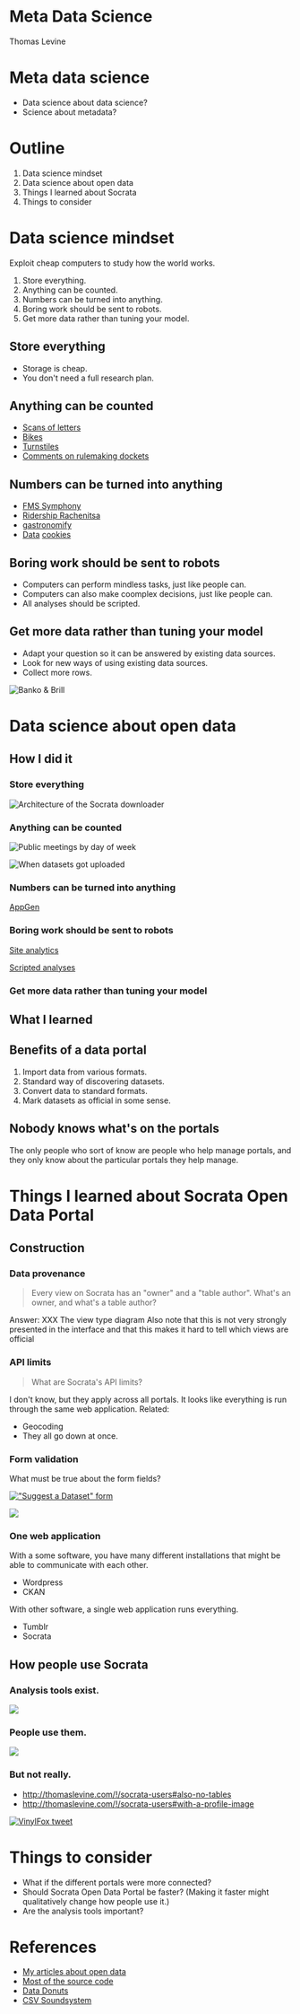 Meta Data Science
==================
Thomas Levine


# Meta data science

* Data science about data science?
* Science about metadata?


# Outline

1. Data science mindset
2. Data science about open data
3. Things I learned about Socrata
4. Things to consider



# Data science mindset

Exploit cheap computers to study how the world works.

1. Store everything.
2. Anything can be counted.
3. Numbers can be turned into anything.
4. Boring work should be sent to robots.
5. Get more data rather than tuning your model.

<!--
And this is what I was doing with the Socrata data
-->


## Store everything
<!--
Storage is cheap, so you should store everything that is easy to collect.
Store it in the most raw form that is convenient, and don't worry very
much about how or even whether you're going to analyze it.
-->

* Storage is cheap.
* You don't need a full research plan.


## Anything can be counted

* [Scans of letters](http://scott.thomaslevine.com)
* [Bikes](http://www.capitalbikeshare.com/system-data)
* [Turnstiles](http://www.theatlanticcities.com/commute/2013/05/visualizing-impact-mega-storms-transit/5660/)
* [Comments on rulemaking dockets](http://docketwrench.sunlightfoundation.com/)
  <!-- http://overview.ap.org/blog/2013/05/video-text-analysis-in-transparency/ -->


## Numbers can be turned into anything

* [FMS Symphony](http://fms.csvsoundsystem.com)
* [Ridership Rachenitsa](http://thomaslevine.com/!/ridership-rachenitsa)
* [gastronomify](http://github.com/csv/gastronomify)
* [Data](https://twitter.com/melsmo/status/352240097049071616) [cookies](https://twitter.com/internetrebecca/status/352955293291913217)


## Boring work should be sent to robots
<!--
-->


* Computers can perform mindless tasks, just like people can.
* Computers can also make coomplex decisions, just like people can.
* All analyses should be scripted.

## Get more data rather than tuning your model

<!--
* When I'm asked a question about the world, I adapt the question so that it can
    be approximately answered with an existing and convenient dataset.
* I look for opportunities to use existing stores of data in unintended ways.
-->
* Adapt your question so it can be answered by existing data sources.
* Look for new ways of using existing data sources.
* Collect more rows.


![Banko & Brill](Datado.058.png)


# Data science about open data

## How I did it

### Store everything
<!--
Most of the work was already done for me; people had connected
siloed government data into Socrata portals, and I just needed
to get it out. But I did get it out and store it on S3.
-->
![Architecture of the Socrata downloader](architecture.jpg)


### Anything can be counted
<!--
I think people thing of "metadata" as something you don't analyze quantitatively.

* Title
* Description
* Tags

But this is also metadata:

* Whether the title contains a particular word
* Number of rows, columns
* View counts
* Number of tags

-->
![Public meetings by day of week](day-of-week.png)


![When datasets got uploaded](datasets_when_uploaded.png)


### Numbers can be turned into anything

[AppGen](http://www.appgen.me/browse)

### Boring work should be sent to robots
<!--
My colleague Jonathan played with the Site Analytics page
for the San Francisco portal and found something strange.
This diagram shows how we could detect something programmatically.
-->


[Site analytics](Datado.033.png)

[Scripted analyses](https://github.com/tlevine/socrata-analysis/tree/master/numbers)

### Get more data rather than tuning your model



## What I learned






## Benefits of a data portal

1. Import data from various formats.
2. Standard way of discovering datasets.
3. Convert data to standard formats.
4. Mark datasets as official in some sense.

## Nobody knows what's on the portals
The only people who sort of know are people who help manage portals,
and they only know about the particular portals they help manage.


# Things I learned about Socrata Open Data Portal

<!--
1. Federation
2. Everything runs from the same application
3. It has analysis tools.
4. Nobody uses the analysis tools.
-->


## Construction


### Data provenance

> Every view on Socrata has an "owner" and a "table author".
> What's an owner, and what's a table author?



Answer: XXX The view type diagram
Also note that this is not very strongly presented in the interface and that this makes it hard to tell which views are official


### API limits

> What are Socrata's API limits?



I don't know, but they apply across all portals.
It looks like everything is run through the same web application.
Related:

* Geocoding
* They all go down at once.


### Form validation
What must be true about the form fields?

[!["Suggest a Dataset" form](form-validation.png)](https://data.seattle.gov/nominate)


<!--
Has a title
Title is not unique
-->



![](unique-title.png)


### One web application
With a some software, you have many different installations that might be able to communicate with each other.

* Wordpress
* CKAN

With other software, a single web application runs everything.

* Tumblr
* Socrata


## How people use Socrata

### Analysis tools exist.
![](family.jpg)



### People use them.
![](hits.png)



### But not really.
* http://thomaslevine.com/!/socrata-users#also-no-tables
* http://thomaslevine.com/!/socrata-users#with-a-profile-image



[![VinylFox tweet](vinylfox.png)](https://twitter.com/VinylFox/status/362001457626611715)



# Things to consider

* What if the different portals were more connected?
    <!-- Currently, Socrata sort of fakes having separate applications. Having everything in the same application has different benefits from having separate applications, and maybe you can make use of them. -->
* Should Socrata Open Data Portal be faster?
    (Making it faster might qualitatively change how people use it.)
* Are the analysis tools important?


# References
* [My articles about open data](http://thomaslevine.com/socrata)
* [Most of the source code](https://github.com/tlevine/socrata-analysis/)
* [Data Donuts](http://zipfianacademy.com/presos/)
* [CSV Soundsystem](http://csvsoundsystem.com)

